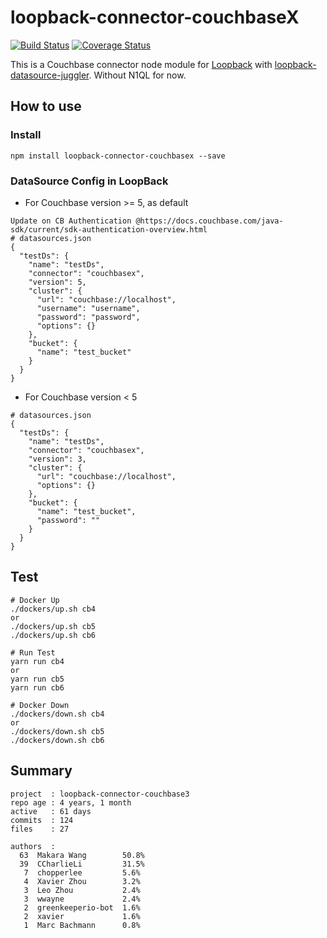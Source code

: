 # loopback-connector-couchbaseX

[![Build Status](https://travis-ci.org/Wiredcraft/loopback-connector-couchbase3.svg?branch=master)](https://travis-ci.org/Wiredcraft/loopback-connector-couchbase3)
[![Coverage Status](https://coveralls.io/repos/github/Wiredcraft/loopback-connector-couchbase3/badge.svg?branch=master)](https://coveralls.io/github/Wiredcraft/loopback-connector-couchbase3?branch=master)

This is a Couchbase connector node module for [Loopback](http://loopback.io/) with [loopback-datasource-juggler](https://github.com/strongloop/loopback-datasource-juggler). Without N1QL for now.

## How to use

### Install

```
npm install loopback-connector-couchbasex --save
```

### DataSource Config in LoopBack

- For Couchbase version >= 5, as default
```
Update on CB Authentication @https://docs.couchbase.com/java-sdk/current/sdk-authentication-overview.html
# datasources.json
{
  "testDs": {
    "name": "testDs",
    "connector": "couchbasex",
    "version": 5,
    "cluster": {
      "url": "couchbase://localhost",
      "username": "username",
      "password": "password",
      "options": {}
    },
    "bucket": {
      "name": "test_bucket"
    }
  }
}
```

- For Couchbase version < 5
```
# datasources.json
{
  "testDs": {
    "name": "testDs",
    "connector": "couchbasex",
    "version": 3,
    "cluster": {
      "url": "couchbase://localhost",
      "options": {}
    },
    "bucket": {
      "name": "test_bucket",
      "password": ""
    }
  }
}
```

## Test

```
# Docker Up
./dockers/up.sh cb4
or
./dockers/up.sh cb5
./dockers/up.sh cb6

# Run Test
yarn run cb4
or
yarn run cb5
yarn run cb6

# Docker Down
./dockers/down.sh cb4
or
./dockers/down.sh cb5
./dockers/down.sh cb6
```

## Summary
```
project  : loopback-connector-couchbase3
repo age : 4 years, 1 month
active   : 61 days
commits  : 124
files    : 27

authors  :
  63  Makara Wang        50.8%
  39  CCharlieLi         31.5%
   7  chopperlee         5.6%
   4  Xavier Zhou        3.2%
   3  Leo Zhou           2.4%
   3  wwayne             2.4%
   2  greenkeeperio-bot  1.6%
   2  xavier             1.6%
   1  Marc Bachmann      0.8%
```
